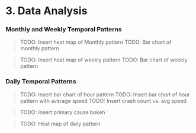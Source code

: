 # 3. Data Analysis

### Monthly and Weekly Temporal Patterns

> TODO: Insert heat map of Monthly pattern
> TODO: Bar chart of monthly pattern

> TODO: Insert heat map of weekly pattern
> TODO: Bar chart of weekly pattern

### Daily Temporal Patterns

> TODO: Insert bar chart of hour pattern
> TODO: Insert bar chart of hour pattern with average speed
> TODO: Insert crash count vs. avg speed

> TODO: Insert primary cause bokeh  `

> TODO: Heat map of daily pattern
